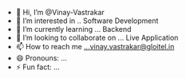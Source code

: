 - 👋 Hi, I’m @Vinay-Vastrakar
- 👀 I’m interested in .. Software Development
- 🌱 I’m currently learning ... Backend
- 💞️ I’m looking to collaborate on ... Live Application
- 📫 How to reach me ...vinay.vastrakar@gloitel.in
- 😄 Pronouns: ...
- ⚡ Fun fact: ...

<!---
Vinay-Vastrakar/Vinay-Vastrakar is a ✨ special ✨ repository because its `README.md` (this file) appears on your GitHub profile.
You can click the Preview link to take a look at your changes.
--->
